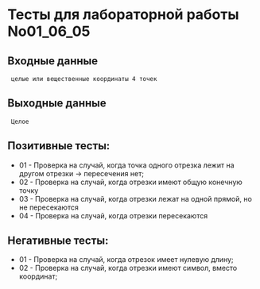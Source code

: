 
# Тесты для лабораторной работы No01_06_05
## Входные данные
     целые или вещественные координаты 4 точек
## Выходные данные
     Целое
## Позитивные тесты:
- 01 - Проверка на случай, когда точка одного отрезка лежит на другом отрезки -> пересечения нет;
- 02 - Проверка на случай, когда отрезки имеют общую конечную точку
- 03 - Проверка на случай, когда отрезки лежат на одной прямой, но не пересекаются
- 04 - Проверка на случай, когда отрезки пересекаются
## Негативные тесты:
- 01 - Проверка на случай, когда отрезок имеет нулевую длину;
- 02 - Проверка на случай, когда отрезки имеют символ, вместо координат;
